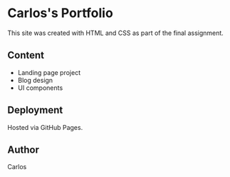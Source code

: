 # Carlos's Portfolio

This site was created with HTML and CSS as part of the final assignment.

## Content

- Landing page project
- Blog design
- UI components

## Deployment

Hosted via GitHub Pages.

## Author

Carlos
